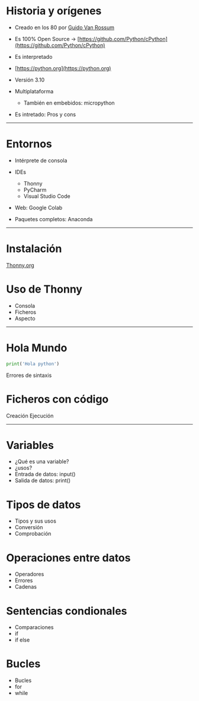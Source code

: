 # Historia y orígenes

* Creado en los 80 por [Guido Van Rossum](https://es.wikipedia.org/wiki/Guido_van_Rossum)

* Es 100% Open Source -> [https://github.com/Python/cPython](https://github.com/Python/cPython)
* Es interpretado
* [https://python.org](https://python.org)
* Versión 3.10
* Multiplataforma 
    * También en embebidos: micropython
* Es intretado: Pros y cons
-------------------------------------
# Entornos

* Intérprete de consola
* IDEs
    * Thonny
    * PyCharm
    * Visual Studio Code
* Web: Google Colab

* Paquetes completos: Anaconda

--------------------------

# Instalación

[Thonny.org](https://thonny.org)

# Uso de Thonny

* Consola
* Ficheros
* Aspecto

-------------------------------------

# Hola Mundo

```python
print('Hola python')
```

Errores de sintaxis

# Ficheros con código

Creación
Ejecución

------------------------------

# Variables

* ¿Qué es una variable?
* ¿usos?
* Entrada de datos: input()
* Salida de datos: print()

# Tipos de datos

* Tipos y sus usos
* Conversión
* Comprobación

# Operaciones entre datos

* Operadores
* Errores
* Cadenas

# Sentencias condionales

* Comparaciones
* if 
* if else

# Bucles

* Bucles
* for
* while